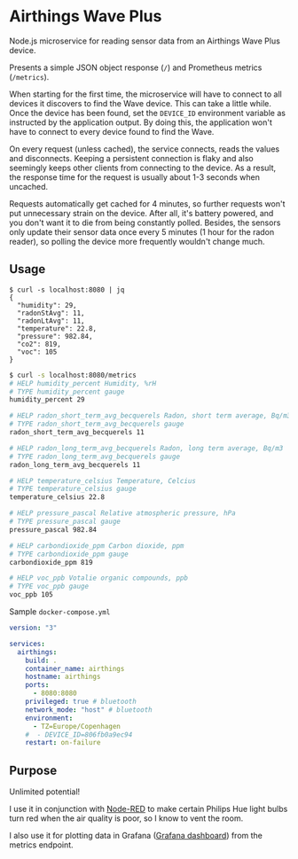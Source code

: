 # Airthings Wave Plus

Node.js microservice for reading sensor data from an Airthings Wave Plus device.

Presents a simple JSON object response (`/`) and Prometheus metrics (`/metrics`).

When starting for the first time, the microservice will have to connect to all devices it
discovers to find the Wave device. This can take a little while. Once the device has been
found, set the `DEVICE_ID` environment variable as instructed by the application output. By doing
this, the application won't have to connect to every device found to find the Wave.

On every request (unless cached), the service connects, reads the values and disconnects. Keeping
a persistent connection is flaky and also seemingly keeps other clients from connecting to the
device. As a result, the response time for the request is usually about 1-3 seconds when uncached.

Requests automatically get cached for 4 minutes, so further requests won't put unnecessary strain
on the device. After all, it's battery powered, and you don't want it to die from being constantly
polled. Besides, the sensors only update their sensor data once every 5 minutes (1 hour for the
radon reader), so polling the device more frequently wouldn't change much.

## Usage

```
$ curl -s localhost:8080 | jq
{
  "humidity": 29,
  "radonStAvg": 11,
  "radonLtAvg": 11,
  "temperature": 22.8,
  "pressure": 982.84,
  "co2": 819,
  "voc": 105
}
```

```sh
$ curl -s localhost:8080/metrics
# HELP humidity_percent Humidity, %rH
# TYPE humidity_percent gauge
humidity_percent 29

# HELP radon_short_term_avg_becquerels Radon, short term average, Bq/m3
# TYPE radon_short_term_avg_becquerels gauge
radon_short_term_avg_becquerels 11

# HELP radon_long_term_avg_becquerels Radon, long term average, Bq/m3
# TYPE radon_long_term_avg_becquerels gauge
radon_long_term_avg_becquerels 11

# HELP temperature_celsius Temperature, Celcius
# TYPE temperature_celsius gauge
temperature_celsius 22.8

# HELP pressure_pascal Relative atmospheric pressure, hPa
# TYPE pressure_pascal gauge
pressure_pascal 982.84

# HELP carbondioxide_ppm Carbon dioxide, ppm
# TYPE carbondioxide_ppm gauge
carbondioxide_ppm 819

# HELP voc_ppb Votalie organic compounds, ppb
# TYPE voc_ppb gauge
voc_ppb 105
```

Sample `docker-compose.yml`

```yaml
version: "3"

services:
  airthings:
    build: .
    container_name: airthings
    hostname: airthings
    ports:
      - 8080:8080
    privileged: true # bluetooth
    network_mode: "host" # bluetooth
    environment:
      - TZ=Europe/Copenhagen
    #  - DEVICE_ID=806fb0a9ec94
    restart: on-failure
```

## Purpose

Unlimited potential!

I use it in conjunction with [Node-RED](https://nodered.org/) to make certain Philips Hue light
bulbs turn red when the air quality is poor, so I know to vent the room.

I also use it for plotting data in Grafana
([Grafana dashboard](https://grafana.com/grafana/dashboards/12310)) from the metrics endpoint.
